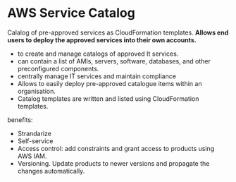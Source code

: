 # AWS Service Catalog

Calalog of pre-approved services as CloudFormation templates. **Allows end users to deploy the approved services into their own accounts.**

* to create and manage catalogs of approved It services.
* can contain a list of AMIs, servers, software, databases, and other preconfigured components.
* centrally manage IT services and maintain compliance
* Allows to easily deploy pre-approved catalogue items within an organisation.&#x20;
* Catalog templates are written and listed using CloudFormation templates.&#x20;

benefits:

* Strandarize
* Self-service
* Access control: add constraints and grant access to products using AWS IAM.
* Versioning. Update products to newer versions and propagate the changes automatically.&#x20;

